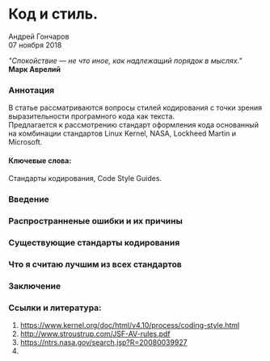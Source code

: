 # Код и стиль.  

Андрей Гончаров  
07 ноября 2018  

<i>"Спокойствие — не что иное, как надлежащий порядок в мыслях."</i>  
**Марк Аврелий**  

### Аннотация  
В статье рассматриваются вопросы стилей кодирования с точки зрения выразительности програмного кода как текста.  
Предлагается к рассмотрению стандарт оформления кода основанный на комбинации стандартов Linux Kernel, NASA, Lockheed Martin и Microsoft.

#### Ключевые слова:  
Стандарты кодирования, Code Style Guides.  

### Введение  
### Распространненые ошибки и их причины  
### Существующие стандарты кодирования  
### Что я считаю лучшим из всех стандартов  
### Заключение  
### Ссылки и литература:  
1. https://www.kernel.org/doc/html/v4.10/process/coding-style.html
2. http://www.stroustrup.com/JSF-AV-rules.pdf
3. https://ntrs.nasa.gov/search.jsp?R=20080039927
4.


